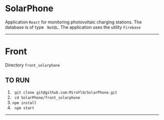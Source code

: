 # SolarPhone

Application ```React``` for monitoring photovoltaic charging stations. The database is of type ``` NoSQL```.  The application uses the utility ```Firebase```

-----------------

# Front
Directory ```front_solarphone```

## TO RUN 

1) ``` git clone git@github.com:MiroYld/SolarPhone.git```
2) ``` cd SolarPhone/front_solarphone```
3) ```npm install```
4) ``` npm start```
-----------------

    


